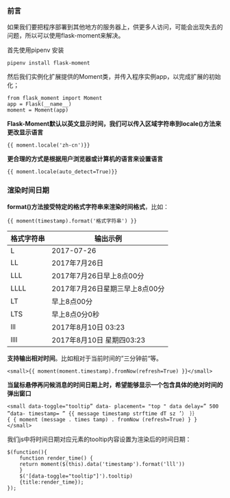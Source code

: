 ### 前言
如果我们要把程序部署到其他地方的服务器上，供更多人访问，可能会出现失去的问题，所以可以使用flask-moment来解决。

首先使用pipenv 安装
```
pipenv install flask-moment
```

然后我们实例化扩展提供的Moment类，并传入程序实例app，以完成扩展的初始化；
```
from flask_moment import Moment
app = Flask(__name__)
moment = Moment(app)
```

**Flask-Moment默认以英文显示时间，我们可以传入区域字符串到locale()方法来更改显示语言**
```
{{ moment.locale('zh-cn')}}
```
**更合理的方式是根据用户浏览器或计算机的语言来设置语言**
```
{{ moment.locale(auto_detect=True)}}
```

### 渲染时间日期
**format()方法接受特定的格式字符串来渲染时间格式**，比如：
```
{{ moment(timestamp).format('格式字符串') }}
```


| 格式字符串 | 输出示例 |
| --- | --- |
|L  |2017-07-26  |
|LL  |2017年7月26日  |
|LLL  |2017年7月26日早上8点00分  |
|LLLL  |2017年7月26日星期三早上8点00分  |
|LT  |早上8点00分  |
|LTS  |早上8点0分0秒  |
|lll  |2017年8月10日 03:23  |
|llll  |2017年8月10日 星期四03:23  |

**支持输出相对时间**。比如相对于当前时间的”三分钟前“等。
```
<small>{{ moment(moment.timestamp).fromNow(refresh=True) }}</small>
```
**当鼠标悬停再问候消息的时间日期上时，希望能够显示一个包含具体的绝对时间的弹出窗口**
```
<small data-toggle="tooltip” data- placement= "top " data delay=” 500 ”data- timestamp= ” {{ message timestamp strftime dT sz ’） ｝｝
{ { moment (message . times tamp) . fromNow (refresh=True) } }
</small>
```
我们js中将时间日期对应元素的tooltip内容设置为渲染后的时间日期：
```
$(function(){
    function render_time() {
    return moment($(this).data('timestamp').format('lll'))
    }
    $('[data-toggle="tooltip"]').tooltip)
    {title:render_time});
});

```
